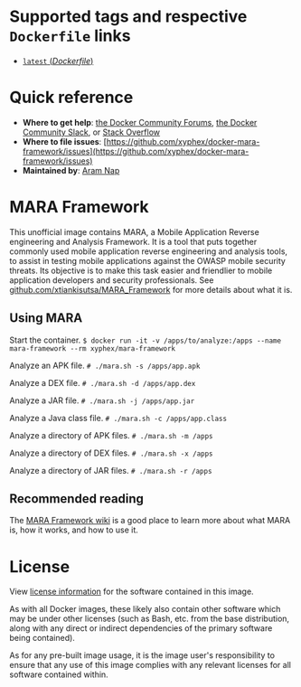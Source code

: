 # Supported tags and respective `Dockerfile` links

- [`latest` (*Dockerfile*)](https://github.com/xyphex/docker-mara-framework)

# Quick reference

- **Where to get help**:
  [the Docker Community Forums](https://forums.docker.com/), [the Docker Community Slack](https://blog.docker.com/2016/11/introducing-docker-community-directory-docker-community-slack/), or [Stack Overflow](https://stackoverflow.com/search?tab=newest&q=docker)
- **Where to file issues**:
  [https://github.com/xyphex/docker-mara-framework/issues](https://github.com/xyphex/docker-mara-framework/issues)
- **Maintained by**:
  [Aram Nap](https://github.com/xyphex)

# MARA Framework

This unofficial image contains MARA, a Mobile Application Reverse engineering and Analysis Framework. It is a tool that puts together commonly used mobile application reverse engineering and analysis tools, to assist in testing mobile applications against the OWASP mobile security threats. Its objective is to make this task easier and friendlier to mobile application developers and security professionals. See [github.com/xtiankisutsa/MARA_Framework](https://github.com/xtiankisutsa/MARA_Framework) for more details about what it is.

## Using MARA

Start the container.
`$ docker run -it -v /apps/to/analyze:/apps --name mara-framework --rm xyphex/mara-framework`

Analyze an APK file.
`# ./mara.sh -s /apps/app.apk`

Analyze a DEX file.
`# ./mara.sh -d /apps/app.dex`

Analyze a JAR file.
`# ./mara.sh -j /apps/app.jar`

Analyze a Java class file.
`# ./mara.sh -c /apps/app.class`

Analyze a directory of APK files.
`# ./mara.sh -m /apps`

Analyze a directory of DEX files.
`# ./mara.sh -x /apps`

Analyze a directory of JAR files.
`# ./mara.sh -r /apps`

## Recommended reading

The [MARA Framework wiki](https://github.com/xtiankisutsa/MARA_Framework/wiki) is a good place to learn more about what MARA is, how it works, and how to use it.

# License

View [license information](https://github.com/xyphex/docker-mara-framework/blob/master/LICENSE.md) for the software contained in this image.

As with all Docker images, these likely also contain other software which may be under other licenses (such as Bash, etc. from the base distribution, along with any direct or indirect dependencies of the primary software being contained).

As for any pre-built image usage, it is the image user's responsibility to ensure that any use of this image complies with any relevant licenses for all software contained within.
